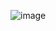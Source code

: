![image](https://github.com/aliabdallah7/HBC/assets/102080393/5d0977e5-cfdd-4597-98a3-3ae3a2eea851)
